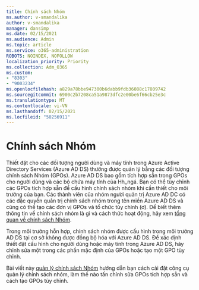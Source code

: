 ```yaml
---
title: Chính sách Nhóm
ms.author: v-smandalika
author: v-smandalika
manager: dansimp
ms.date: 02/15/2021
ms.audience: Admin
ms.topic: article
ms.service: o365-administration
ROBOTS: NOINDEX, NOFOLLOW
localization_priority: Priority
ms.collection: Adm_O365
ms.custom:
- "8303"
- "9003234"
ms.openlocfilehash: a829a78bbe947300b6dabb9fdb36088c17809742
ms.sourcegitcommit: 6900c2b7208ca51a9873dfc2e00be6f66cb25e3c
ms.translationtype: MT
ms.contentlocale: vi-VN
ms.lasthandoff: 02/15/2021
ms.locfileid: "50256911"
---
```

# <a name="group-policy"></a>Chính sách Nhóm

Thiết đặt cho các đối tượng người dùng và máy tính trong Azure Active Directory Services (Azure AD DS) thường được quản lý bằng các đối tượng chính sách Nhóm (GPOs). Azure AD DS bao gồm tích hợp sẵn trong GPOs cho người dùng và các bộ chứa máy tính của Hh_ngá. Bạn có thể tùy chỉnh các GPOs tích hợp sẵn để cấu hình chính sách nhóm khi cần thiết cho môi trường của bạn. Các thành viên của nhóm người quản trị Azure AD DC có các đặc quyền quản trị chính sách nhóm trong tên miền Azure AD DS và cũng có thể tạo các đơn vị GPOs và tổ chức tùy chỉnh (ơ). Để biết thêm thông tin về chính sách nhóm là gì và cách thức hoạt động, hãy xem [tổng quan về chính sách Nhóm](https://docs.microsoft.com/previous-versions/windows/it-pro/windows-server-2012-R2-and-2012/hh831791(v=ws.11)).

Trong môi trường hỗn hợp, chính sách nhóm được cấu hình trong môi trường AD DS tại cơ sở không được đồng bộ hóa với Azure AD DS. Để xác định thiết đặt cấu hình cho người dùng hoặc máy tính trong Azure AD DS, hãy chỉnh sửa một trong các phần mặc định của GPOs hoặc tạo một GPO tùy chỉnh.

Bài viết này [quản lý chính sách Nhóm](https://docs.microsoft.com/azure/active-directory-domain-services/manage-group-policy) hướng dẫn bạn cách cài đặt công cụ quản lý chính sách nhóm, làm thế nào tấn chỉnh sửa GPOs tích hợp sẵn và cách tạo GPOs tùy chỉnh.



